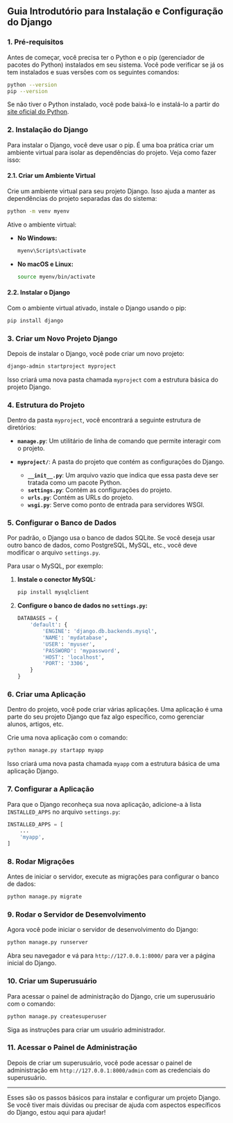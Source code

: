 ## Guia Introdutório para Instalação e Configuração do Django

### **1. Pré-requisitos**

Antes de começar, você precisa ter o Python e o pip (gerenciador de pacotes do Python) instalados em seu sistema. Você pode verificar se já os tem instalados e suas versões com os seguintes comandos:

```sh
python --version
pip --version
```

Se não tiver o Python instalado, você pode baixá-lo e instalá-lo a partir do [site oficial do Python](https://www.python.org/downloads/).

### **2. Instalação do Django**

Para instalar o Django, você deve usar o pip. É uma boa prática criar um ambiente virtual para isolar as dependências do projeto. Veja como fazer isso:

#### **2.1. Criar um Ambiente Virtual**

Crie um ambiente virtual para seu projeto Django. Isso ajuda a manter as dependências do projeto separadas das do sistema:

```sh
python -m venv myenv
```

Ative o ambiente virtual:

- **No Windows:**

  ```sh
  myenv\Scripts\activate
  ```

- **No macOS e Linux:**

  ```sh
  source myenv/bin/activate
  ```

#### **2.2. Instalar o Django**

Com o ambiente virtual ativado, instale o Django usando o pip:

```sh
pip install django
```

### **3. Criar um Novo Projeto Django**

Depois de instalar o Django, você pode criar um novo projeto:

```sh
django-admin startproject myproject
```

Isso criará uma nova pasta chamada `myproject` com a estrutura básica do projeto Django.

### **4. Estrutura do Projeto**

Dentro da pasta `myproject`, você encontrará a seguinte estrutura de diretórios:

- **`manage.py`**: Um utilitário de linha de comando que permite interagir com o projeto.
- **`myproject/`**: A pasta do projeto que contém as configurações do Django.

  - **`__init__.py`**: Um arquivo vazio que indica que essa pasta deve ser tratada como um pacote Python.
  - **`settings.py`**: Contém as configurações do projeto.
  - **`urls.py`**: Contém as URLs do projeto.
  - **`wsgi.py`**: Serve como ponto de entrada para servidores WSGI.

### **5. Configurar o Banco de Dados**

Por padrão, o Django usa o banco de dados SQLite. Se você deseja usar outro banco de dados, como PostgreSQL, MySQL, etc., você deve modificar o arquivo `settings.py`.

Para usar o MySQL, por exemplo:

1. **Instale o conector MySQL:**

   ```sh
   pip install mysqlclient
   ```

2. **Configure o banco de dados no `settings.py`:**

   ```python
   DATABASES = {
       'default': {
           'ENGINE': 'django.db.backends.mysql',
           'NAME': 'mydatabase',
           'USER': 'myuser',
           'PASSWORD': 'mypassword',
           'HOST': 'localhost',
           'PORT': '3306',
       }
   }
   ```

### **6. Criar uma Aplicação**

Dentro do projeto, você pode criar várias aplicações. Uma aplicação é uma parte do seu projeto Django que faz algo específico, como gerenciar alunos, artigos, etc.

Crie uma nova aplicação com o comando:

```sh
python manage.py startapp myapp
```

Isso criará uma nova pasta chamada `myapp` com a estrutura básica de uma aplicação Django.

### **7. Configurar a Aplicação**

Para que o Django reconheça sua nova aplicação, adicione-a à lista `INSTALLED_APPS` no arquivo `settings.py`:

```python
INSTALLED_APPS = [
    ...
    'myapp',
]
```

### **8. Rodar Migrações**

Antes de iniciar o servidor, execute as migrações para configurar o banco de dados:

```sh
python manage.py migrate
```

### **9. Rodar o Servidor de Desenvolvimento**

Agora você pode iniciar o servidor de desenvolvimento do Django:

```sh
python manage.py runserver
```

Abra seu navegador e vá para `http://127.0.0.1:8000/` para ver a página inicial do Django.

### **10. Criar um Superusuário**

Para acessar o painel de administração do Django, crie um superusuário com o comando:

```sh
python manage.py createsuperuser
```

Siga as instruções para criar um usuário administrador.

### **11. Acessar o Painel de Administração**

Depois de criar um superusuário, você pode acessar o painel de administração em `http://127.0.0.1:8000/admin` com as credenciais do superusuário.

---

Esses são os passos básicos para instalar e configurar um projeto Django. Se você tiver mais dúvidas ou precisar de ajuda com aspectos específicos do Django, estou aqui para ajudar!